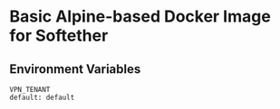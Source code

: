 
# Basic Alpine-based Docker Image for Softether

## Environment Variables

    VPN_TENANT
    default: default